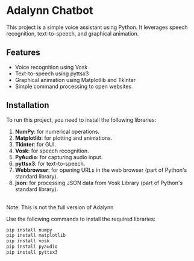 # Adalynn Chatbot

This project is a simple voice assistant using Python. It leverages speech recognition, text-to-speech, and graphical animation.
## Features

- Voice recognition using Vosk
- Text-to-speech using pyttsx3
- Graphical animation using Matplotlib and Tkinter
- Simple command processing to open websites

## Installation

To run this project, you need to install the following libraries:

1. **NumPy**: for numerical operations.
2. **Matplotlib**: for plotting and animations.
3. **Tkinter**: for GUI.
4. **Vosk**: for speech recognition.
5. **PyAudio**: for capturing audio input.
6. **pyttsx3**: for text-to-speech.
7. **Webbrowser**: for opening URLs in the web browser (part of Python's standard library).
8. **json**: for processing JSON data from Vosk Library (part of Python's standard library).
<br>
Note: This is not the full version of Adalynn

Use the following commands to install the required libraries:

```sh
pip install numpy
pip install matplotlib
pip install vosk
pip install pyaudio
pip install pyttsx3

